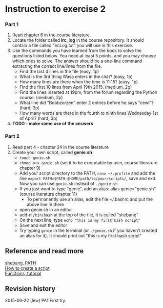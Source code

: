 Instruction to exercise 2
==============================

### Part 1

1. Read chapter 6 in the course literature.
2. Locate the folder called **irc_log** in the course repository. It should contain a file called "ircLog.txt" you will use in this exercise.
3. Use the commands you have learned from the book to solve the questions listed below. You need at least 5 points, and you may choose which ones to solve. The answer should be a one-line command extracting the correct line/lines from the file.
    * Find the last 4 lines in the file (easy, 1p)
    * What is the 3rd thing Wasa enters in the chat? (easy, 1p)
    * How many lines are there when the time is 11:15? (easy, 1p)
    * Find the first 10 lines from April 19th 2015. (medium, 2p)
    * Find the lines inserted at 19pm, from the forum regarding the Python course. (medium, 2p)
    * What line did "Bobbzorzen" enter 2 entries before he says "cewl"? (hard, 3p)
    * How many words are there in the fourth to ninth lines Wednesday 1st of April? (hard, 3p)
4. **TODO - make some use of the answers**

### Part 2

1. Read part 4 - chapter 24 in the course literature
2. Create your own script, called **genie.sh**
    * `touch genie.sh`
    * `chmod u+x genie.sh` (set it to be executable by user, course literature chapter 9)
    * Add your script directory to the PATH, `nano ~/.profile` and add the line `export PATH=$PATH:$HOME/path/to/your/scripts/`, save and exit. Now you can use `genie.sh` instead of `./genie.sh`
    * If you just want to type "genie", add an alias: alias genie="genie.sh" (course literature chapter 11)
        * To permanently use an alias, edit the file ~/.bashrc and put the above line in there
    * open genie.sh in an editor
    * add `#!/bin/bash` at the top of the file, it is called "shebang"
    * On the next line, type `echo "this is my first bash script"`
    * Save and exit the editor
    * Try typing `genie` in the terminal (or `./genie.sh` if you haven't created an alias for it). It should print out "this is my first bash script"


Reference and read more
------------------------------
[shebang, PATH](http://stackoverflow.com/questions/8779951/how-do-i-run-a-shell-script-without-using-sh-or-bash-commands)  
[How to create a script](http://tldp.org/LDP/Bash-Beginners-Guide/html/sect_02_01.html)  
[Functions, tutorial](https://github.com/mosbth/linux/blob/master/tutorial/bash/functions.md)  



Revision history
------------------------------

2015-06-22 (lew) PA1 First try.
